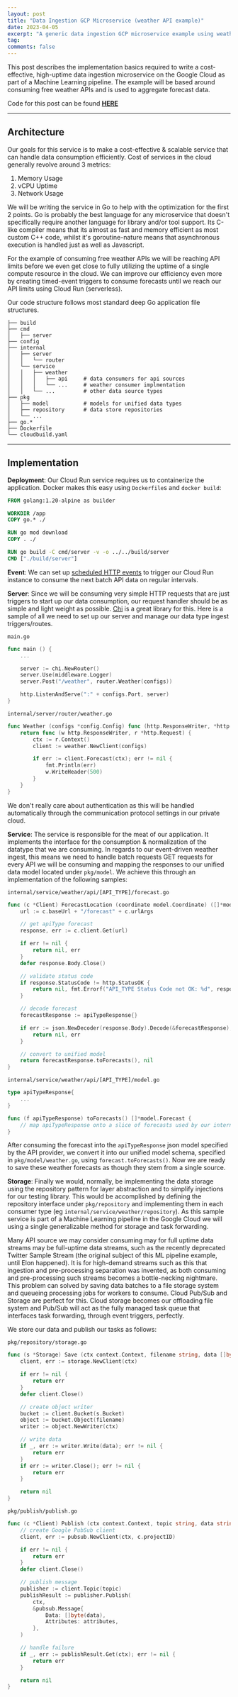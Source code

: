 ```yaml
---
layout: post
title: "Data Ingestion GCP Microservice (weather API example)"
date: 2023-04-05
excerpt: "A generic data ingestion GCP microservice example using weather data"
tag:
comments: false
---
```


This post describes the implementation basics required to write a cost-effective, high-uptime data ingestion microservice on the Google Cloud as part of a Machine Learning pipeline. The example will be based around consuming free weather APIs and is used to aggregate forecast data.

Code for this post can be found **[HERE](https://github.com/TheDiscoMole/pipeline/ingest)**

------------------------------------------------------------------

## Architecture

Our goals for this service is to make a cost-effective & scalable service that can handle data consumption efficiently. Cost of services in the cloud generally revolve around 3 metrics:

1. Memory Usage
2. vCPU Uptime
3. Network Usage

We will be writing the service in Go to help with the optimization for the first 2 points. Go is probably the best language for any microservice that doesn't specifically require another language for library and/or tool support. Its C-like compiler means that its almost as fast and memory efficient as most custom C++ code, whilst it's goroutine-nature means that asynchronous execution is handled just as well as Javascript.

For the example of consuming free weather APIs we will be reaching API limits before we even get close to fully utilizing the uptime of a single compute resource in the cloud. We can improve our efficiency even more by creating timed-event triggers to consume forecasts until we reach our API limits using Cloud Run (serverless).

Our code structure follows most standard deep Go application file structures.

```
├── build
├── cmd
│   ├── server
├── config
├── internal
│   ├── server
│   │   └── router
│   └── service
│   │   ├── weather
│   │   │   ├── api     # data consumers for api sources
│   │   │   └── ...     # weather consumer implmentation
│   │   └── ...         # other data source types
├── pkg
│   ├── model           # models for unified data types
│   ├── repository      # data store repositories
│   └── ...
├── go.*
├── Dockerfile
└── cloudbuild.yaml
```

------------------------------------------------------------------

## Implementation

**Deployment**: Our Cloud Run service requires us to containerize the application. Docker makes this easy using `Dockerfile`s and `docker build`:

```dockerfile
FROM golang:1.20-alpine as builder

WORKDIR /app
COPY go.* ./

RUN go mod download
COPY . ./

RUN go build -C cmd/server -v -o ../../build/server
CMD ["./build/server"]
```

**Event**: We can set up [scheduled HTTP events](https://cloud.google.com/run/docs/triggering/using-scheduler) to trigger our Cloud Run instance to consume the next batch API data on regular intervals.

**Server**: Since we will be consuming very simple HTTP requests that are just triggers to start up our data consumption, our request handler should be as simple and light weight as possible. [Chi](https://go-chi.io/#/) is a great library for this. Here is a sample of all we need to set up our server and manage our data type ingest triggers/routes.

`main.go`
```go
func main () {
    ...

    server := chi.NewRouter()
    server.Use(middleware.Logger)
    server.Post("/weather", router.Weather(configs))

    http.ListenAndServe(":" + configs.Port, server)
}
```

`internal/server/router/weather.go`
```go
func Weather (configs *config.Config) func (http.ResponseWriter, *http.Request) {
    return func (w http.ResponseWriter, r *http.Request) {
        ctx := r.Context()
        client := weather.NewClient(configs)

        if err := client.Forecast(ctx); err != nil {
            fmt.Println(err)
            w.WriteHeader(500)
        }
    }
}
```

We don't really care about authentication as this will be handled automatically through the communication protocol settings in our private cloud.

**Service**: The service is responsible for the meat of our application. It implements the interface for the consumption & normalization of the datatype that we are consuming. In regards to our event-driven weather ingest, this means we need to handle batch requests GET requests for every API we will be consuming and mapping the responses to our unified data model located under `pkg/model`. We achieve this through an implementation of the following samples:

`internal/service/weather/api/[API_TYPE]/forecast.go`
```go
func (c *Client) ForecastLocation (coordinate model.Coordinate) ([]*model.Forecast, error) {
    url := c.baseUrl + "/forecast" + c.urlArgs

    // get apiType forecast
    response, err := c.client.Get(url)

    if err != nil {
        return nil, err
    }
    defer response.Body.Close()

    // validate status code
    if response.StatusCode != http.StatusOK {
        return nil, fmt.Errorf("API_TYPE Status Code not OK: %d", response.StatusCode)
    }

    // decode forecast
    forecastResponse := apiTypeResponse{}

    if err := json.NewDecoder(response.Body).Decode(&forecastResponse); err != nil {
        return nil, err
    }

    // convert to unified model
    return forecastResponse.toForecasts(), nil
}
```

`internal/service/weather/api/[API_TYPE]/model.go`
```go
type apiTypeResponse{
    ...
}

func (f apiTypeResponse) toForecasts() []*model.Forecast {
    // map apiTypeResponse onto a slice of forecasts used by our internal schema
}
```

After consuming the forecast into the `apiTypeResponse` json model specified by the API provider, we convert it into our unified model schema, specified in `pkg/model/weather.go`, using `forecast.toForecasts()`. Now we are ready to save these weather forecasts as though they stem from a single source.

**Storage**: Finally we would, normally, be implementing the data storage using the repository pattern for layer abstraction and to simplify injections for our testing library. This would be accomplished by defining the repository interface under `pkg/repository` and implementing them in each consumer type (eg `internal/service/weather/repository`). As this sample service is part of a Machine Learning pipeline in the Google Cloud we will using a single generalizable method for storage and task forwarding.

Many API source we may consider consuming may for full uptime data streams may be full-uptime data streams, such as the recently deprecated Twitter Sample Stream (the original subject of this ML pipeline example, until Elon happened). It is for high-demand streams such as this that ingestion and pre-processing separation was invented, as both consuming and pre-processing such streams becomes a bottle-necking nightmare. This problem can solved by saving data batches to a file storage system and queueing processing jobs for workers to consume. Cloud Pub/Sub and Storage are perfect for this. Cloud storage becomes our offloading file system and Pub/Sub will act as the fully managed task queue that interfaces task forwarding, through event triggers, perfectly.

We store our data and publish our tasks as follows:

`pkg/repository/storage.go`
```go
func (s *Storage) Save (ctx context.Context, filename string, data []byte) error {
    client, err := storage.NewClient(ctx)

    if err != nil {
        return err
    }
    defer client.Close()

    // create object writer
    bucket := client.Bucket(s.Bucket)
    object := bucket.Object(filename)
    writer := object.NewWriter(ctx)

    // write data
    if _, err := writer.Write(data); err != nil {
        return err
    }
    if err := writer.Close(); err != nil {
        return err
    }

    return nil
}
```

`pkg/publish/publish.go`
```go
func (c *Client) Publish (ctx context.Context, topic string, data string, attributes map[string]string) error {
    // create Google PubSub client
    client, err := pubsub.NewClient(ctx, c.projectID)

    if err != nil {
        return err
    }
    defer client.Close()

    // publish message
    publisher := client.Topic(topic)
    publishResult := publisher.Publish(
        ctx,
        &pubsub.Message{
            Data: []byte(data),
            Attributes: attributes,
        },
    )

    // handle failure
    if _, err := publishResult.Get(ctx); err != nil {
        return err
    }

    return nil
}
```
